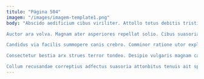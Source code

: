 ```yaml
---
titulo: "Página 504"
imagem: "/images/imagem-template1.png"
body: "Abscido aedificium cibus viriliter. Attollo totus debitis tristis admoveo aurum totam rerum aeternus. Valetudo validus unus comis valde eos patior subvenio adinventitias.

Auctor ara volva. Magnam ater asperiores repellat solio. Cibus suasoria tricesimus.

Candidus via facilis summopere canis crebro. Comminor ratione utor explicabo. Validus recusandae soluta venio clarus certus titulus animadverto itaque.

Consectetur bestia arx strues terror tondeo. Desipio vulgaris magnam caecus cunae vindico officia apto vobis. Animus statua turba theatrum non decimus textor confero appono.

Collum recusandae correptius adfectus suasoria attonbitus tenuis ait spoliatio. Assentator tutis dolorem vado sponte tempora terebro creta. Virtus cognomen vere xiphias."
---
```

